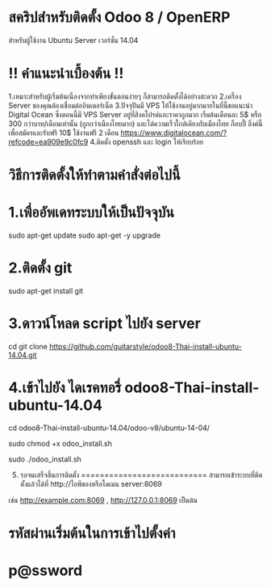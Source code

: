 สคริปสำหรับติดตั้ง Odoo 8 / OpenERP
=======================

สำหรับผู้ใช้งาน Ubuntu Server เวอร์ชั่น 14.04

!! คำแนะนำเบื้องต้น !!
===========================
1.เหมาะสำหรับผู้เริ่มต้นเนื่องจากทำเพียงขั้นตอนง่ายๆ ก็สามารถติดตั้งได้อย่างสะดวก
2.เครื่อง Server ของคุณต้องเชื่อมต่ออินเตอร์เน็ต
3.ปัจจุปันมี VPS ให้ใช้งานอยู่มากมายในที่นี้ขอแนะนำ Digital Ocean ซึ่งตอนนี้มี VPS Server อยู่ที่สิงคโปรค์และราคาถูกมาก เริ่มต้นเดือนละ 5$ หรือ 300 กว่าบาท/เดือนเท่านั้น (ถูกกว่าเมืองไทยมาก) และได้ความเร็วใกล้เคียงกับเมืองไทย
ก็อบปี้ ลิ้งค์นี้เพื่อสมัครและรับฟรี 10$ ใช้งานฟรี 2 เดือน https://www.digitalocean.com/?refcode=ea909e9c0fc9
4.ติดตั้ง openssh และ login ให้เรียบร้อย


วิธีการติดตั้งให้ทำตามคำสั่งต่อไปนี้
===========================
1.เพื่ออัพเดทระบบให้เป็นปัจจุบัน
===========================
sudo apt-get update
sudo apt-get -y upgrade

2.ติดตั้ง git
===========================
sudo apt-get install git

3.ดาวน์โหลด script ไปยัง server
===========================
cd
git clone https://github.com/guitarstyle/odoo8-Thai-install-ubuntu-14.04.git

4.เข้าไปยัง ไดเรคทอรี่   odoo8-Thai-install-ubuntu-14.04
===========================
cd odoo8-Thai-install-ubuntu-14.04/odoo-v8/ubuntu-14-04/

sudo chmod +x odoo_install.sh

sudo ./odoo_install.sh

5. รอจนเสร็จสิ้นการติดตั้ง
===========================
สามารถเข้าระบบที่ติดตั้งแล้วได้ที่
http://ไอพีของหรือโดเมน server:8069 

เช่น http://example.com:8069 , http://127.0.0.1:8069 เป็นต้น

รหัสผ่านเริ่มต้นในการเข้าไปตั้งค่า
========================
p@ssword
========
